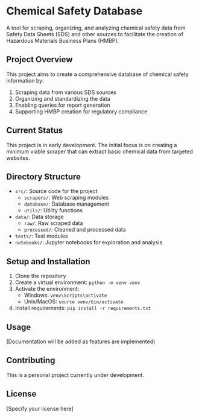 # Chemical Safety Database

A tool for scraping, organizing, and analyzing chemical safety data from Safety Data Sheets (SDS) and other sources to facilitate the creation of Hazardous Materials Business Plans (HMBP).

## Project Overview

This project aims to create a comprehensive database of chemical safety information by:

1. Scraping data from various SDS sources
2. Organizing and standardizing the data
3. Enabling queries for report generation
4. Supporting HMBP creation for regulatory compliance

## Current Status

This project is in early development. The initial focus is on creating a minimum viable scraper that can extract basic chemical data from targeted websites.

## Directory Structure

- `src/`: Source code for the project
  - `scrapers/`: Web scraping modules
  - `database/`: Database management
  - `utils/`: Utility functions
- `data/`: Data storage
  - `raw/`: Raw scraped data
  - `processed/`: Cleaned and processed data
- `tests/`: Test modules
- `notebooks/`: Jupyter notebooks for exploration and analysis

## Setup and Installation

1. Clone the repository
2. Create a virtual environment: `python -m venv venv`
3. Activate the environment:
   - Windows: `venv\Scripts\activate`
   - Unix/MacOS: `source venv/bin/activate`
4. Install requirements: `pip install -r requirements.txt`

## Usage

(Documentation will be added as features are implemented)

## Contributing

This is a personal project currently under development.

## License

[Specify your license here]
